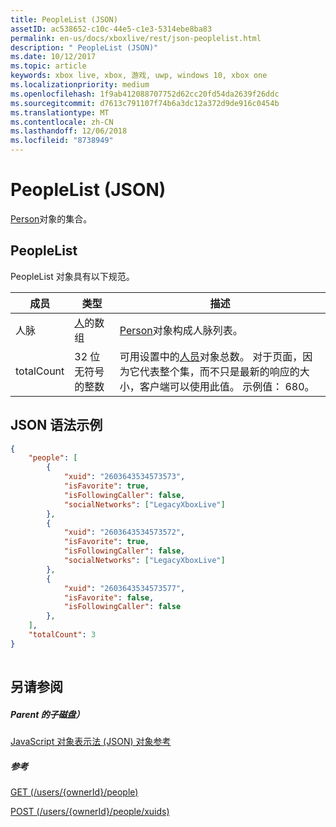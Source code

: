 ```yaml
---
title: PeopleList (JSON)
assetID: ac538652-c10c-44e5-c1e3-5314ebe8ba83
permalink: en-us/docs/xboxlive/rest/json-peoplelist.html
description: " PeopleList (JSON)"
ms.date: 10/12/2017
ms.topic: article
keywords: xbox live, xbox, 游戏, uwp, windows 10, xbox one
ms.localizationpriority: medium
ms.openlocfilehash: 1f9ab412088707752d62cc20fd54da2639f26ddc
ms.sourcegitcommit: d7613c791107f74b6a3dc12a372d9de916c0454b
ms.translationtype: MT
ms.contentlocale: zh-CN
ms.lasthandoff: 12/06/2018
ms.locfileid: "8738949"
---
```

# <a name="peoplelist-json"></a>PeopleList (JSON)
[Person](json-person.md)对象的集合。 
<a id="ID4ER"></a>

 
## <a name="peoplelist"></a>PeopleList
 
PeopleList 对象具有以下规范。
 
| 成员| 类型| 描述| 
| --- | --- | --- | 
| 人脉| [人](json-person.md)的数组| [Person](json-person.md)对象构成人脉列表。| 
| totalCount| 32 位无符号的整数| 可用设置中的[人员](json-person.md)对象总数。 对于页面，因为它代表整个集，而不只是最新的响应的大小，客户端可以使用此值。 示例值： 680。| 
  
<a id="ID4EAC"></a>

 
## <a name="sample-json-syntax"></a>JSON 语法示例
 

```json
{
    "people": [
        {
            "xuid": "2603643534573573",
            "isFavorite": true,
            "isFollowingCaller": false,
            "socialNetworks": ["LegacyXboxLive"]
        },
        {
            "xuid": "2603643534573572",
            "isFavorite": true,
            "isFollowingCaller": false,
            "socialNetworks": ["LegacyXboxLive"]
        },
        {
            "xuid": "2603643534573577",
            "isFavorite": false,
            "isFollowingCaller": false
        },
    ],
    "totalCount": 3
}
    
```

  
<a id="ID4EJC"></a>

 
## <a name="see-also"></a>另请参阅
 
<a id="ID4ELC"></a>

 
##### <a name="parent"></a>Parent 的子磁盘） 

[JavaScript 对象表示法 (JSON) 对象参考](atoc-xboxlivews-reference-json.md)

  
<a id="ID4EVC"></a>

 
##### <a name="reference"></a>参考 

[GET (/users/{ownerId}/people)](../uri/people/uri-usersowneridpeopleget.md)

 [POST (/users/{ownerId}/people/xuids)](../uri/people/uri-usersowneridpeoplexuidspost.md)

   